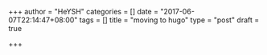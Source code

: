 +++
author = "HeYSH"
categories = []
date = "2017-06-07T22:14:47+08:00"
tags = []
title = "moving to hugo"
type = "post"
draft = true

+++

